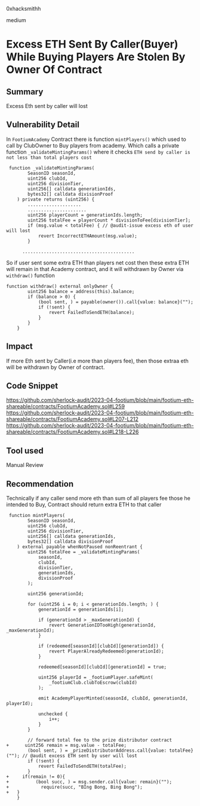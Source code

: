 0xhacksmithh

medium

# Excess ETH Sent By Caller(Buyer) While Buying Players Are Stolen By Owner Of Contract

## Summary
Excess Eth sent by caller will lost

## Vulnerability Detail
In `FootiumAcademy` Contract there is function `mintPlayers()` which used to call by ClubOwner to Buy players from academy.
Which calls a private function `_validateMintingParams()` where it checks `ETH send by caller is not less than total players cost`
```solidity
 function _validateMintingParams(
        SeasonID seasonId,
        uint256 clubId,
        uint256 divisionTier,
        uint256[] calldata generationIds,
        bytes32[] calldata divisionProof
    ) private returns (uint256) {
        ....................
        ......................
        uint256 playerCount = generationIds.length;
        uint256 totalFee = playerCount * divisionToFee[divisionTier];
        if (msg.value < totalFee) { // @audit-issue excess eth of user will lost
            revert IncorrectETHAmount(msg.value);
        }

      ..........................................

```
So if user sent some extra ETH than players net cost then these extra ETH will remain in that Academy contract, and it will withdrawn by Owner via `withdraw()` function
```solidity
function withdraw() external onlyOwner {
        uint256 balance = address(this).balance;
        if (balance > 0) {
            (bool sent, ) = payable(owner()).call{value: balance}("");
            if (!sent) {
                revert FailedToSendETH(balance);
            }
        }
    }
```
## Impact
If more Eth sent by Caller(i.e more than players fee), then those extraa eth will be withdrawn by Owner of contract.
## Code Snippet
https://github.com/sherlock-audit/2023-04-footium/blob/main/footium-eth-shareable/contracts/FootiumAcademy.sol#L259
https://github.com/sherlock-audit/2023-04-footium/blob/main/footium-eth-shareable/contracts/FootiumAcademy.sol#L207-L212
https://github.com/sherlock-audit/2023-04-footium/blob/main/footium-eth-shareable/contracts/FootiumAcademy.sol#L218-L226
## Tool used

Manual Review

## Recommendation
Technically if any caller send more eth than sum of all players fee those he intended to Buy, Contract should return extra ETH to that caller 
```solidity
 function mintPlayers(
        SeasonID seasonId,
        uint256 clubId,
        uint256 divisionTier,
        uint256[] calldata generationIds,
        bytes32[] calldata divisionProof
    ) external payable whenNotPaused nonReentrant {
        uint256 totalFee = _validateMintingParams(
            seasonId,
            clubId,
            divisionTier,
            generationIds,
            divisionProof
        );

        uint256 generationId;

        for (uint256 i = 0; i < generationIds.length; ) {
            generationId = generationIds[i];

            if (generationId > _maxGenerationId) {
                revert GenerationIDTooHigh(generationId, _maxGenerationId);
            }

            if (redeemed[seasonId][clubId][generationId]) {
                revert PlayerAlreadyRedeemed(generationId);
            }

            redeemed[seasonId][clubId][generationId] = true;

            uint256 playerId = _footiumPlayer.safeMint(
                _footiumClub.clubToEscrow(clubId)
            );

            emit AcademyPlayerMinted(seasonId, clubId, generationId, playerId);

            unchecked {
                i++;
            }
        }

        // forward total fee to the prize distributor contract
+      uint256 remain = msg.value - totalFee;
        (bool sent, ) = _prizeDistributorAddress.call{value: totalFee}(""); // @audit excess ETH sent by user will lost
        if (!sent) {
            revert FailedToSendETH(totalFee);
        }
+     if(remain != 0){
+          (bool succ, ) = msg.sender.call{value: remain}(""); 
+            require(succ, "BIng Bong, Bing Bong");
+   } 
    }
```